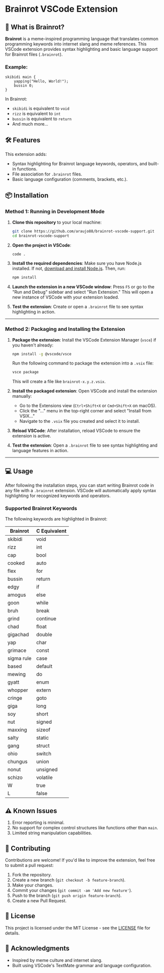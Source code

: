 # Brainrot VSCode Extension

## 🤔 What is Brainrot?

**Brainrot** is a meme-inspired programming language that translates common programming keywords into internet slang and meme references. This VSCode extension provides syntax highlighting and basic language support for Brainrot files (`.brainrot`).

### Example:

```brainrot
skibidi main {
    yapping("Hello, World!");
    bussin 0;
}
```

In Brainrot:

- `skibidi` is equivalent to `void`
- `rizz` is equivalent to `int`
- `bussin` is equivalent to `return`
- And much more...

## 🛠 Features

This extension adds:

- Syntax highlighting for Brainrot language keywords, operators, and built-in functions.
- File association for `.brainrot` files.
- Basic language configuration (comments, brackets, etc.).

## 📦 Installation

### Method 1: Running in Development Mode

1. **Clone this repository** to your local machine:

   ```bash
   git clone https://github.com/araujo88/brainrot-vscode-support.git
   cd brainrot-vscode-support
   ```

2. **Open the project in VSCode**:

   ```bash
   code .
   ```

3. **Install the required dependencies**:
   Make sure you have Node.js installed. If not, [download and install Node.js](https://nodejs.org/). Then, run:

   ```bash
   npm install
   ```

4. **Launch the extension in a new VSCode window**:
   Press `F5` or go to the "Run and Debug" sidebar and select "Run Extension." This will open a new instance of VSCode with your extension loaded.

5. **Test the extension**:
   Create or open a `.brainrot` file to see syntax highlighting in action.

---

### Method 2: Packaging and Installing the Extension

1. **Package the extension**:
   Install the VSCode Extension Manager (`vsce`) if you haven't already:

   ```bash
   npm install -g @vscode/vsce
   ```

   Run the following command to package the extension into a `.vsix` file:

   ```bash
   vsce package
   ```

   This will create a file like `brainrot-x.y.z.vsix`.

2. **Install the packaged extension**:
   Open VSCode and install the extension manually:

   - Go to the Extensions view (`Ctrl+Shift+X` or `Cmd+Shift+X` on macOS).
   - Click the "..." menu in the top-right corner and select "Install from VSIX..."
   - Navigate to the `.vsix` file you created and select it to install.

3. **Reload VSCode**:
   After installation, reload VSCode to ensure the extension is active.

4. **Test the extension**:
   Open a `.brainrot` file to see syntax highlighting and language features in action.

---

## 💻 Usage

After following the installation steps, you can start writing Brainrot code in any file with a `.brainrot` extension. VSCode will automatically apply syntax highlighting for recognized keywords and operators.

### Supported Brainrot Keywords

The following keywords are highlighted in Brainrot:

| Brainrot   | C Equivalent |
| ---------- | ------------ |
| skibidi    | void         |
| rizz       | int          |
| cap        | bool         |
| cooked     | auto         |
| flex       | for          |
| bussin     | return       |
| edgy       | if           |
| amogus     | else         |
| goon       | while        |
| bruh       | break        |
| grind      | continue     |
| chad       | float        |
| gigachad   | double       |
| yap        | char         |
| grimace    | const        |
| sigma rule | case         |
| based      | default      |
| mewing     | do           |
| gyatt      | enum         |
| whopper    | extern       |
| cringe     | goto         |
| giga       | long         |
| soy        | short        |
| nut        | signed       |
| maxxing    | sizeof       |
| salty      | static       |
| gang       | struct       |
| ohio       | switch       |
| chungus    | union        |
| nonut      | unsigned     |
| schizo     | volatile     |
| W          | true         |
| L          | false        |

## ⚠️ Known Issues

1. Error reporting is minimal.
2. No support for complex control structures like functions other than `main`.
3. Limited string manipulation capabilities.

## 🤝 Contributing

Contributions are welcome! If you'd like to improve the extension, feel free to submit a pull request:

1. Fork the repository.
2. Create a new branch (`git checkout -b feature-branch`).
3. Make your changes.
4. Commit your changes (`git commit -am 'Add new feature'`).
5. Push to the branch (`git push origin feature-branch`).
6. Create a new Pull Request.

## 📝 License

This project is licensed under the MIT License - see the [LICENSE](LICENSE) file for details.

## 🙏 Acknowledgments

- Inspired by meme culture and internet slang.
- Built using VSCode's TextMate grammar and language configuration.
